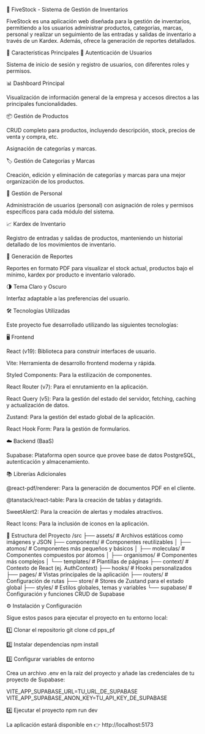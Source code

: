 🧾 FiveStock - Sistema de Gestión de Inventarios

FiveStock es una aplicación web diseñada para la gestión de inventarios, permitiendo a los usuarios administrar productos, categorías, marcas, personal y realizar un seguimiento de las entradas y salidas de inventario a través de un Kardex. Además, ofrece la generación de reportes detallados.

🚀 Características Principales
🔐 Autenticación de Usuarios

Sistema de inicio de sesión y registro de usuarios, con diferentes roles y permisos.

📊 Dashboard Principal

Visualización de información general de la empresa y accesos directos a las principales funcionalidades.

📦 Gestión de Productos

CRUD completo para productos, incluyendo descripción, stock, precios de venta y compra, etc.

Asignación de categorías y marcas.

🏷️ Gestión de Categorías y Marcas

Creación, edición y eliminación de categorías y marcas para una mejor organización de los productos.

👥 Gestión de Personal

Administración de usuarios (personal) con asignación de roles y permisos específicos para cada módulo del sistema.

📈 Kardex de Inventario

Registro de entradas y salidas de productos, manteniendo un historial detallado de los movimientos de inventario.

🧾 Generación de Reportes

Reportes en formato PDF para visualizar el stock actual, productos bajo el mínimo, kardex por producto e inventario valorado.

🌗 Tema Claro y Oscuro

Interfaz adaptable a las preferencias del usuario.

🛠️ Tecnologías Utilizadas

Este proyecto fue desarrollado utilizando las siguientes tecnologías:

🖥️ Frontend

React (v19): Biblioteca para construir interfaces de usuario.

Vite: Herramienta de desarrollo frontend moderna y rápida.

Styled Components: Para la estilización de componentes.

React Router (v7): Para el enrutamiento en la aplicación.

React Query (v5): Para la gestión del estado del servidor, fetching, caching y actualización de datos.

Zustand: Para la gestión del estado global de la aplicación.

React Hook Form: Para la gestión de formularios.

☁️ Backend (BaaS)

Supabase: Plataforma open source que provee base de datos PostgreSQL, autenticación y almacenamiento.

📚 Librerías Adicionales

@react-pdf/renderer: Para la generación de documentos PDF en el cliente.

@tanstack/react-table: Para la creación de tablas y datagrids.

SweetAlert2: Para la creación de alertas y modales atractivos.

React Icons: Para la inclusión de iconos en la aplicación.

📁 Estructura del Proyecto
/src
├── assets/             # Archivos estáticos como imágenes y JSON
├── components/         # Componentes reutilizables
│   ├── atomos/         # Componentes más pequeños y básicos
│   ├── moleculas/      # Componentes compuestos por átomos
│   ├── organismos/     # Componentes más complejos
│   └── templates/      # Plantillas de páginas
├── context/            # Contexto de React (ej. AuthContext)
├── hooks/              # Hooks personalizados
├── pages/              # Vistas principales de la aplicación
├── routers/            # Configuración de rutas
├── store/              # Stores de Zustand para el estado global
├── styles/             # Estilos globales, temas y variables
└── supabase/           # Configuración y funciones CRUD de Supabase

⚙️ Instalación y Configuración

Sigue estos pasos para ejecutar el proyecto en tu entorno local:

1️⃣ Clonar el repositorio
git clone []()
cd pps_pf

2️⃣ Instalar dependencias
npm install

3️⃣ Configurar variables de entorno

Crea un archivo .env en la raíz del proyecto y añade las credenciales de tu proyecto de Supabase:

VITE_APP_SUPABASE_URL=TU_URL_DE_SUPABASE
VITE_APP_SUPABASE_ANON_KEY=TU_API_KEY_DE_SUPABASE

4️⃣ Ejecutar el proyecto
npm run dev


La aplicación estará disponible en
👉 http://localhost:5173

